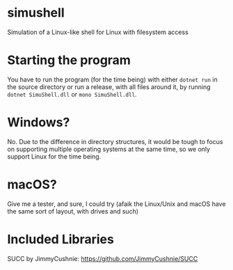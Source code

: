 # simushell
Simulation of a Linux-like shell for Linux with filesystem access

# Starting the program
You have to run the program (for the time being) with either `dotnet run` in the source directory or run a release, with all files around it, by running `dotnet SimuShell.dll` or `mono SimuShell.dll`.

# Windows?
No.
Due to the difference in directory structures, it would be tough to focus on supporting multiple operating systems at the same time, so we only support Linux for the time being.

# macOS?
Give me a tester, and sure, I could try (afaik the Linux/Unix and macOS have the same sort of layout, with drives and such)

# Included Libraries
SUCC by JimmyCushnie: https://github.com/JimmyCushnie/SUCC  
